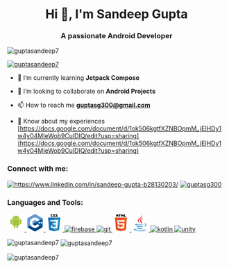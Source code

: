 <h1 align="center">Hi 👋, I'm Sandeep Gupta</h1>
<h3 align="center">A passionate Android Developer</h3>

<p align="left"> <img src="https://komarev.com/ghpvc/?username=guptasandeep7&label=Profile%20views&color=0e75b6&style=flat" alt="guptasandeep7" /> </p>

<p align="left"> <a href="https://github.com/ryo-ma/github-profile-trophy"><img src="https://github-profile-trophy.vercel.app/?username=guptasandeep7" alt="guptasandeep7" /></a> </p>

- 🔭 I’m currently learning **Jetpack Compose**

- 👯 I’m looking to collaborate on **Android Projects**

- 📫 How to reach me **guptasg300@gmail.com**

- 📄 Know about my experiences [https://docs.google.com/document/d/1ok506kgtfXZNBOpmM_jElHDy1w4y04MIeWob9CulDIQ/edit?usp=sharing](https://docs.google.com/document/d/1ok506kgtfXZNBOpmM_jElHDy1w4y04MIeWob9CulDIQ/edit?usp=sharing)

<h3 align="left">Connect with me:</h3>
<p align="left">
<a href="https://linkedin.com/in/https://www.linkedin.com/in/sandeep-gupta-b28130203/" target="blank"><img align="center" src="https://raw.githubusercontent.com/rahuldkjain/github-profile-readme-generator/master/src/images/icons/Social/linked-in-alt.svg" alt="https://www.linkedin.com/in/sandeep-gupta-b28130203/" height="30" width="40" /></a>
<a href="https://www.leetcode.com/guptasg300" target="blank"><img align="center" src="https://raw.githubusercontent.com/rahuldkjain/github-profile-readme-generator/master/src/images/icons/Social/leet-code.svg" alt="guptasg300" height="30" width="40" /></a>
</p>

<h3 align="left">Languages and Tools:</h3>
<p align="left"> <a href="https://developer.android.com" target="_blank" rel="noreferrer"> <img src="https://raw.githubusercontent.com/devicons/devicon/master/icons/android/android-original-wordmark.svg" alt="android" width="40" height="40"/> </a> <a href="https://www.w3schools.com/cpp/" target="_blank" rel="noreferrer"> <img src="https://raw.githubusercontent.com/devicons/devicon/master/icons/cplusplus/cplusplus-original.svg" alt="cplusplus" width="40" height="40"/> </a> <a href="https://www.w3schools.com/css/" target="_blank" rel="noreferrer"> <img src="https://raw.githubusercontent.com/devicons/devicon/master/icons/css3/css3-original-wordmark.svg" alt="css3" width="40" height="40"/> </a> <a href="https://firebase.google.com/" target="_blank" rel="noreferrer"> <img src="https://www.vectorlogo.zone/logos/firebase/firebase-icon.svg" alt="firebase" width="40" height="40"/> </a> <a href="https://git-scm.com/" target="_blank" rel="noreferrer"> <img src="https://www.vectorlogo.zone/logos/git-scm/git-scm-icon.svg" alt="git" width="40" height="40"/> </a> <a href="https://www.w3.org/html/" target="_blank" rel="noreferrer"> <img src="https://raw.githubusercontent.com/devicons/devicon/master/icons/html5/html5-original-wordmark.svg" alt="html5" width="40" height="40"/> </a> <a href="https://www.java.com" target="_blank" rel="noreferrer"> <img src="https://raw.githubusercontent.com/devicons/devicon/master/icons/java/java-original.svg" alt="java" width="40" height="40"/> </a> <a href="https://kotlinlang.org" target="_blank" rel="noreferrer"> <img src="https://www.vectorlogo.zone/logos/kotlinlang/kotlinlang-icon.svg" alt="kotlin" width="40" height="40"/> </a> <a href="https://unity.com/" target="_blank" rel="noreferrer"> <img src="https://www.vectorlogo.zone/logos/unity3d/unity3d-icon.svg" alt="unity" width="40" height="40"/> </a> </p>

<p><img align="left" src="https://github-readme-stats.vercel.app/api/top-langs?username=guptasandeep7&show_icons=true&locale=en&layout=compact" alt="guptasandeep7" /></p>

<p>&nbsp;<img align="center" src="https://github-readme-stats.vercel.app/api?username=guptasandeep7&show_icons=true&locale=en" alt="guptasandeep7" /></p>

<p><img align="center" src="https://github-readme-streak-stats.herokuapp.com/?user=guptasandeep7&" alt="guptasandeep7" /></p>
